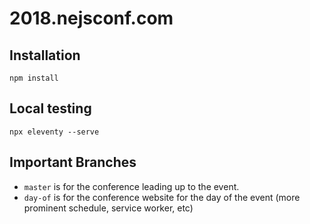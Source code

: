 # 2018.nejsconf.com

## Installation

```
npm install
```

## Local testing

```
npx eleventy --serve
```

## Important Branches

* `master` is for the conference leading up to the event.
* `day-of` is for the conference website for the day of the event (more prominent schedule, service worker, etc)